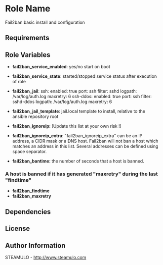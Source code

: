 Role Name
=========

Fail2ban basic install and configuration

Requirements
------------

Role Variables
--------------

- **fail2ban_service_enabled**: yes/no start on boot
- **fail2ban_service_state**: started/stopped service status after execution of role

- **fail2ban_jail**:
  ssh:
    enabled: true
    port: ssh
    filter: sshd
    logpath: /var/log/auth.log
    maxretry: 6
  ssh-ddos:
    enabled: true
    port: ssh
    filter: sshd-ddos
    logpath: /var/log/auth.log
    maxretry: 6

- **fail2ban_jail_template**: jail.local template to install, relative to the ansible repository root

- **fail2ban_ignoreip**: (Update this list at your own risk !)
- **fail2ban_ignoreip_extra**: "fail2ban_ignoreip_extra" can be an IP address, a CIDR mask or a DNS host. 
                          Fail2ban will not ban a host which matches an address in this list. Several addresses can be defined using space separator.

- **fail2ban_bantime**: the number of seconds that a host is banned.

### A host is banned if it has generated "maxretry" during the last "findtime"

- **fail2ban_findtime**
- **fail2ban_maxretry**

Dependencies
------------

License
-------


Author Information
------------------

STEAMULO - http://www.steamulo.com